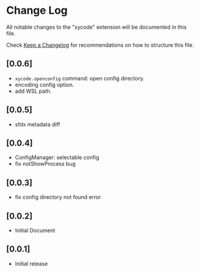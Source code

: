 # Change Log

All notable changes to the "xycode" extension will be documented in this file.

Check [Keep a Changelog](http://keepachangelog.com/) for recommendations on how to structure this file.

## [0.0.6]

-   `xycode.openconfig` command: open config directory.
-   encoding config option.
-   add WSL path.

## [0.0.5]

-   sfdx metadata diff

## [0.0.4]

-   ConfigManager: selectable config
-   fix notShowProcess bug

## [0.0.3]

-   fix config directory not found error

## [0.0.2]

-   Initial Document

## [0.0.1]

-   Initial release
